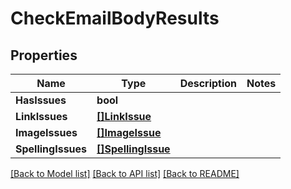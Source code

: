 # CheckEmailBodyResults

## Properties

Name | Type | Description | Notes
------------ | ------------- | ------------- | -------------
**HasIssues** | **bool** |  | 
**LinkIssues** | [**[]LinkIssue**](LinkIssue) |  | 
**ImageIssues** | [**[]ImageIssue**](ImageIssue) |  | 
**SpellingIssues** | [**[]SpellingIssue**](SpellingIssue) |  | 

[[Back to Model list]](../README#documentation-for-models) [[Back to API list]](../README#documentation-for-api-endpoints) [[Back to README]](../README)


